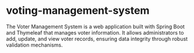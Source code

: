 # voting-management-system
The Voter Management System is a web application built with Spring Boot and Thymeleaf that manages voter information. It allows administrators to add, update, and view voter records, ensuring data integrity through robust validation mechanisms.
